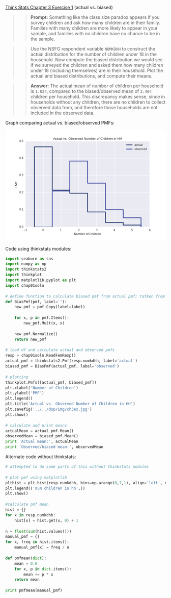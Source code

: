 [Think Stats Chapter 3 Exercise 1](http://greenteapress.com/thinkstats2/html/thinkstats2004.html#toc31) (actual vs. biased)

>> <b>Prompt:</b> Something like the class size paradox appears if you survey children and ask how many children are in their family. Families with many children are more likely to appear in your sample, and families with no children have no chance to be in the sample.

>> Use the NSFG respondent variable `NUMKDHH` to construct the actual distribution for the number of children under 18 in the household. Now compute the biased distribution we would see if we surveyed the children and asked them how many children under 18 (including themselves) are in their household. Plot the actual and biased distributions, and compute their means. 

>> <b>Answer:</b> The actual mean of number of children per household is `1.024`, compared to the biased/observed mean of `2.404` children per household. This discrepancy makes sense, since in households without any children, there are no children to collect observed data from, and therefore those households are not included in the observed data. 

Graph comparing actual vs. biased/observed PMFs:

<img src="../img/ch3ex.png"/>

Code using thinkstats modules: 
```python
import seaborn as sns
import numpy as np
import thinkstats2
import thinkplot
import matplotlib.pyplot as plt 
import chap01soln

# define function to calculate biased pmf from actual pmf; tatken from chap03ex.ipynb
def BiasPmf(pmf, label=''): 
    new_pmf = pmf.Copy(label=label)

    for x, p in pmf.Items():
        new_pmf.Mult(x, x)
        
    new_pmf.Normalize()
    return new_pmf

# load df and calculate actual and observed pmfs
resp = chap01soln.ReadFemResp()
actual_pmf = thinkstats2.Pmf(resp.numkdhh, label='actual')
biased_pmf = BiasPmf(actual_pmf, label='observed')

# plotting
thinkplot.Pmfs([actual_pmf, biased_pmf]) 
plt.xlabel('Number of Children')
plt.ylabel('PMF')
plt.legend()
plt.title('Actual vs. Observed Number of Children in HH')
plt.savefig('../../dsp/img/ch3ex.jpg')
plt.show()

# calculate and print means
actualMean = actual_pmf.Mean() 
observedMean = biased_pmf.Mean()
print 'Actual mean:', actualMean
print 'Observed/biased mean:', observedMean
```

Alternate code without thinkstats:
```python
# attempted to do some parts of this without thinkstats modules

# plot pmf using matplotlib
plthist = plt.hist(resp.numkdhh, bins=np.arange(0,7,1), align='left', normed = True) 
plt.legend(('num children in hh',))
plt.show()

#calculate pmf mean 
hist = {}
for x in resp.numkdhh:
    hist[x] = hist.get(x, 0) + 1

n = float(sum(hist.values()))
manual_pmf = {}
for x, freq in hist.items():
    manual_pmf[x] = freq / n 

def pmfmean(dict):
    mean = 0.0
    for x, p in dict.items():
        mean += p * x
    return mean

print pmfmean(manual_pmf)
```